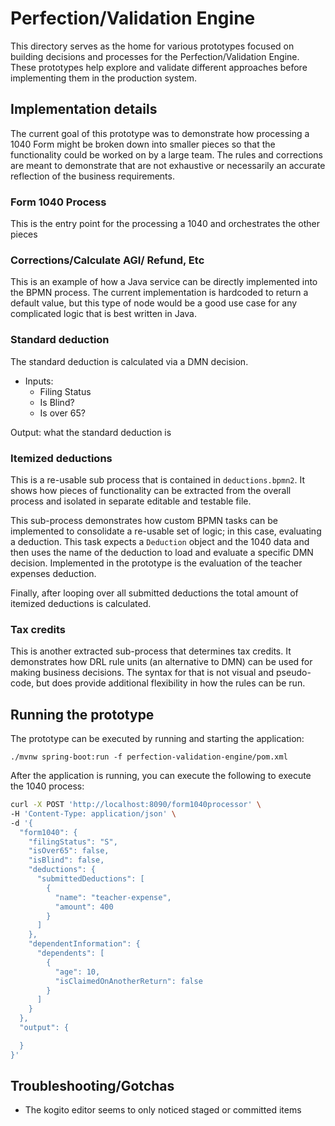 # Perfection/Validation Engine

This directory serves as the home for various prototypes focused on building decisions and processes for the Perfection/Validation Engine. These prototypes help explore and validate different approaches before implementing them in the production system.

## Implementation details

The current goal of this prototype was to demonstrate how processing a 1040 Form might be broken down into smaller pieces so that the functionality
could be worked on by a large team.  The rules and corrections are meant to demonstrate that are not exhaustive or necessarily an accurate reflection
of the business requirements.

### Form 1040 Process

This is the entry point for the processing a 1040 and orchestrates the other pieces

### Corrections/Calculate AGI/ Refund, Etc

This is an example of how a Java service can be directly implemented into the BPMN process. The current implementation is hardcoded to return a default value,
but this type of node would be a good use case for any complicated logic that is best written in Java.

### Standard deduction

The standard deduction is calculated via a DMN decision.

- Inputs:
  - Filing Status
  - Is Blind?
  - Is over 65?

Output: what the standard deduction is

### Itemized deductions

This is a re-usable sub process that is contained in `deductions.bpmn2`.  It shows how pieces of functionality can be extracted from the overall process and
isolated in separate editable and testable file.

This sub-process demonstrates how custom BPMN tasks can be implemented to consolidate a re-usable set of logic; in this case, evaluating a deduction.  This task
expects a `Deduction` object and the 1040 data and then uses the name of the deduction to load and evaluate a specific DMN decision.  Implemented in the prototype is
the evaluation of the teacher expenses deduction.

Finally, after looping over all submitted deductions the total amount of itemized deductions is calculated.

### Tax credits

This is another extracted sub-process that determines tax credits.  It demonstrates how DRL rule units (an alternative to DMN) can be used for making business decisions.
The syntax for that is not visual and pseudo-code, but does provide additional flexibility in how the rules can be run.

## Running the prototype

The prototype can be executed by running and starting the application:

`./mvnw spring-boot:run -f perfection-validation-engine/pom.xml`

After the application is running, you can execute the following to execute the 1040 process:

```sh
curl -X POST 'http://localhost:8090/form1040processor' \
-H 'Content-Type: application/json' \
-d '{
  "form1040": {
    "filingStatus": "S",
    "isOver65": false,
    "isBlind": false,
    "deductions": {
      "submittedDeductions": [
        {
          "name": "teacher-expense",
          "amount": 400
        }
      ]
    },
    "dependentInformation": {
      "dependents": [
        {
          "age": 10,
          "isClaimedOnAnotherReturn": false
        }
      ]
    }
  },
  "output": {

  }
}'
```

## Troubleshooting/Gotchas

- The kogito editor seems to only noticed staged or committed items
